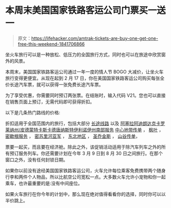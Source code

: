 # 本周末美国国家铁路客运公司门票买一送一

> 原文：<https://lifehacker.com/amtrak-tickets-are-buy-one-get-one-free-this-weekend-1841706866>

坐火车旅行可以是一种放松、低压力的全国旅行方式，同时也可以在旅途中欣赏窗外的风景。



本周末，美国国家铁路客运公司通过一年一度的情人节 BOGO 大减价，让坐火车旅行变得更便宜。从现在起到 2 月 17 日，你在美国国家铁路客运公司购买每张全价长途汽车票，就可以获得一张免费长途汽车票。

为了享受优惠，你需要同时预订两张票。在结账时，输入代码 V21。您也可以直接在销售页面上预订，无需代码即可获得折扣。

以下是几条热门路线的价格:

折扣适用于全国范围内的旅行，包括大部分 [长途线路](https://www.amtrak.com/easy-booking-tips-for-long-distance-travel) 以及 [阿塞拉](https://www.amtrak.com/acela-train)[阿迪朗达克](https://www.amtrak.com/adirondack-train)[卡罗莱纳州/皮德蒙特](https://www.amtrak.com/carolinian-piedmont-train)[卡斯卡德](https://www.amtrak.com/cascades-train)[唐纳斯特](https://www.amtrak.com/downeaster-train)[伊利诺伊州南部服务](https://www.amtrak.com/illinois-services-train) [中心地带传单](http://heartlandflyer.com/) ， [枫叶](https://www.amtrak.com/maple-leaf-train) ， [密歇根服务](https://www.amtrak.com/michigan/where-we-go) ， [密苏里河亚军](https://www.amtrak.com/missouri-river-runner-train) ， [东北地区](https://www.amtrak.com/routes/northeast-regional-train.html) ， [圣乔金斯](https://www.amtrak.com/san-joaquins-train) ， [山谷传单](https://www.amtrak.com/valley-flyer-train)，

票要一起买，而且要在经济舱。除此之外，该促销活动适用于除汽车列车之外的所有预订服务列车。你还需要计划在今年 3 月 9 日到 8 月 30 日之间旅行。在那个窗口之外，没有任何封锁日期。

如果你以前没有途经美国国家铁路客运公司，火车允许每位乘客免费携带两个随身行李和两件个人物品，所以比航空公司宽松一点。大多数火车允许小宠物和你一起乘车，也许最重要的是:没有中间座位。

如果火车旅行在你今年的计划中，那么现在绝对值得看看你的选择，同时你可以以半价跳上。